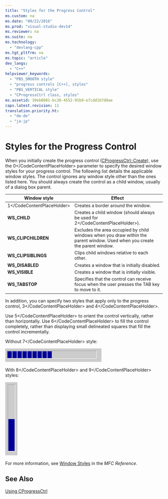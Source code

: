 ```yaml
---
title: "Styles for the Progress Control"
ms.custom: na
ms.date: "09/22/2016"
ms.prod: "visual-studio-dev14"
ms.reviewer: na
ms.suite: na
ms.technology: 
  - "devlang-cpp"
ms.tgt_pltfrm: na
ms.topic: "article"
dev_langs: 
  - "C++"
helpviewer_keywords: 
  - "PBS_SMOOTH style"
  - "progress controls [C++], styles"
  - "PBS_VERTICAL style"
  - "CProgressCtrl class, styles"
ms.assetid: 39eb8081-bc20-4552-91b9-e7cdd1b7d8ae
caps.latest.revision: 11
translation.priority.ht: 
  - "de-de"
  - "ja-jp"
---
```

# Styles for the Progress Control
When you initially create the progress control ([CProgressCtrl::Create](../vs140/cprogressctrl--create.md)), use the <CodeContentPlaceHolder>0\</CodeContentPlaceHolder> parameter to specify the desired window styles for your progress control. The following list details the applicable window styles. The control ignores any window style other than the ones listed here. You should always create the control as a child window, usually of a dialog box parent.  
  
|Window style|Effect|  
|------------------|------------|  
|<CodeContentPlaceHolder>1\</CodeContentPlaceHolder>|Creates a border around the window.|  
|**WS_CHILD**|Creates a child window (should always be used for <CodeContentPlaceHolder>2\</CodeContentPlaceHolder>).|  
|**WS_CLIPCHILDREN**|Excludes the area occupied by child windows when you draw within the parent window. Used when you create the parent window.|  
|**WS_CLIPSIBLINGS**|Clips child windows relative to each other.|  
|**WS_DISABLED**|Creates a window that is initially disabled.|  
|**WS_VISIBLE**|Creates a window that is initially visible.|  
|**WS_TABSTOP**|Specifies that the control can receive focus when the user presses the TAB key to move to it.|  
  
 In addition, you can specify two styles that apply only to the progress control, <CodeContentPlaceHolder>3\</CodeContentPlaceHolder> and <CodeContentPlaceHolder>4\</CodeContentPlaceHolder>.  
  
 Use <CodeContentPlaceHolder>5\</CodeContentPlaceHolder> to orient the control vertically, rather than horizontally. Use <CodeContentPlaceHolder>6\</CodeContentPlaceHolder> to fill the control completely, rather than displaying small delineated squares that fill the control incrementally.  
  
 Without <CodeContentPlaceHolder>7\</CodeContentPlaceHolder> style:  
  
 ![Standard progress bar style](../vs140/media/vc4ruw1.gif "vc4RUW1")  
  
 With <CodeContentPlaceHolder>8\</CodeContentPlaceHolder> and <CodeContentPlaceHolder>9\</CodeContentPlaceHolder> styles:  
  
 ![Progress bar style, smooth and vertical](../vs140/media/vc4ruw2.gif "vc4RUW2")  
  
 For more information, see [Window Styles](../vs140/frame-window-styles--mfc-.md) in the *MFC Reference*.  
  
## See Also  
 [Using CProgressCtrl](../vs140/using-cprogressctrl.md)
